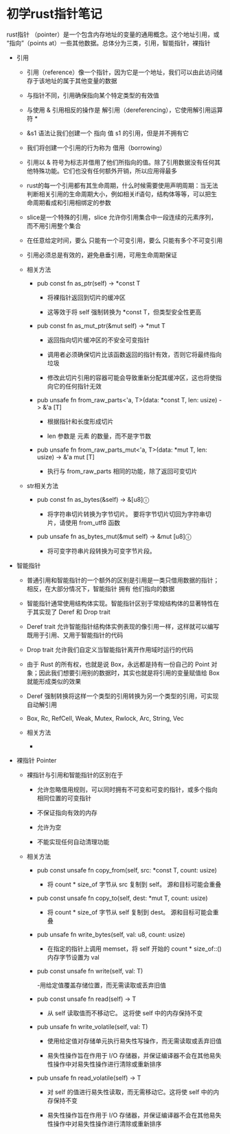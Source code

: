 # 初学rust指针笔记 #

rust指针 （pointer）是一个包含内存地址的变量的通用概念。这个地址引用，或 “指向”（points at）一些其他数据。总体分为三类，引用，智能指针，裸指针

+ 引用

    + 引用（reference）像一个指针，因为它是一个地址，我们可以由此访问储存于该地址的属于其他变量的数据

    + 与指针不同，引用确保指向某个特定类型的有效值

    + 与使用 & 引用相反的操作是 解引用（dereferencing），它使用解引用运算符 *

    + &s1 语法让我们创建一个 指向 值 s1 的引用，但是并不拥有它

    + 我们将创建一个引用的行为称为 借用（borrowing）

    + 引用以 & 符号为标志并借用了他们所指向的值。除了引用数据没有任何其他特殊功能。它们也没有任何额外开销，所以应用得最多

    + rust的每一个引用都有其生命周期，什么时候需要使用声明周期：当无法判断相关引用的生命周期大小，例如相关if语句，结构体等等，可以把生命周期看成和引用相绑定的参数

    + slice是一个特殊的引用，slice 允许你引用集合中一段连续的元素序列，而不用引用整个集合

    + 在任意给定时间，要么 只能有一个可变引用，要么 只能有多个不可变引用

    + 引用必须总是有效的，避免悬垂引用，可用生命周期保证
    

    - 相关方法
    
        - pub const fn as_ptr(self) -> *const T

            - 将裸指针返回到切片的缓冲区

            - 这等效于将 self 强制转换为 *const T，但类型安全性更高
    
        - pub const fn as_mut_ptr(&mut self) -> *mut T

            - 返回指向切片缓冲区的不安全可变指针

            - 调用者必须确保切片比该函数返回的指针有效，否则它将最终指向垃圾

            - 修改此切片引用的容器可能会导致重新分配其缓冲区，这也将使指向它的任何指针无效

        - pub unsafe fn from_raw_parts<'a, T>(data: *const T, len: usize) -> &'a [T]

            - 根据指针和长度形成切片

            - len 参数是 元素 的数量，而不是字节数

        - pub unsafe fn from_raw_parts_mut<'a, T>(data: *mut T, len: usize) -> &'a mut [T]
            
            - 执行与 from_raw_parts 相同的功能，除了返回可变切片

        
    - str相关方法

        - pub const fn as_bytes(&self) -> &[u8]ⓘ

            - 将字符串切片转换为字节切片。 要将字节切片切回为字符串切片，请使用 from_utf8 函数
            
        - pub unsafe fn as_bytes_mut(&mut self) -> &mut [u8]ⓘ

            - 将可变字符串片段转换为可变字节片段。

+ 智能指针

    + 普通引用和智能指针的一个额外的区别是引用是一类只借用数据的指针；相反，在大部分情况下，智能指针 拥有 他们指向的数据

    + 智能指针通常使用结构体实现。智能指针区别于常规结构体的显著特性在于其实现了 Deref 和 Drop trait

    + Deref trait 允许智能指针结构体实例表现的像引用一样，这样就可以编写既用于引用、又用于智能指针的代码

    + Drop trait 允许我们自定义当智能指针离开作用域时运行的代码
 
    + 由于 Rust 的所有权，也就是说 Box<Point>，永远都是持有一份自己的 Point 对象；因此我们想要引用别的数据时，其实也就是将引用的变量赋值给 Box 就能形成类似的效果

    + Deref 强制转换将这样一个类型的引用转换为另一个类型的引用，可实现自动解引用

    + Box, Rc, RefCell, Weak, Mutex, Rwlock, Arc, String, Vec
    
    
    - 相关方法

        
    
        - 

+ 裸指针 Pointer

    + 裸指针与引用和智能指针的区别在于

        + 允许忽略借用规则，可以同时拥有不可变和可变的指针，或多个指向相同位置的可变指针

        + 不保证指向有效的内存

        + 允许为空
         
        + 不能实现任何自动清理功能
    
    
    - 相关方法

        - pub const unsafe fn copy_from(self, src: *const T, count: usize)
    
            - 将 count * size_of<T> 字节从 src 复制到 self。 源和目标可能会重叠
        
        - pub const unsafe fn copy_to(self, dest: *mut T, count: usize)

            - 将 count * size_of<T> 字节从 self 复制到 dest。 源和目标可能会重叠
        
        - pub unsafe fn write_bytes(self, val: u8, count: usize)
    
            - 在指定的指针上调用 memset，将 self 开始的 count * size_of::<T>() 内存字节设置为 val
        
        - pub const unsafe fn write(self, val: T)

            -用给定值覆盖存储位置，而无需读取或丢弃旧值
        
        - pub const unsafe fn read(self) -> T

            - 从 self 读取值而不移动它。 这将使 self 中的内存保持不变
    
        - pub unsafe fn write_volatile(self, val: T)

            - 使用给定值对存储单元执行易失性写操作，而无需读取或丢弃旧值

            - 易失性操作旨在作用于 I/O 存储器，并保证编译器不会在其他易失性操作中对易失性操作进行清除或重新排序
    
        - pub unsafe fn read_volatile(self) -> T

            - 对 self 的值进行易失性读取，而无需移动它。这将使 self 中的内存保持不变

            - 易失性操作旨在作用于 I/O 存储器，并保证编译器不会在其他易失性操作中对易失性操作进行清除或重新排序
    
    
    
    
    
    
    
    
    
    
    
    
    
    
    
    
    
    
    
    
    
    
    
    
    
        
    
    
    
    
    
    
    
    
    
    
    
    
    
    
    
    
        

